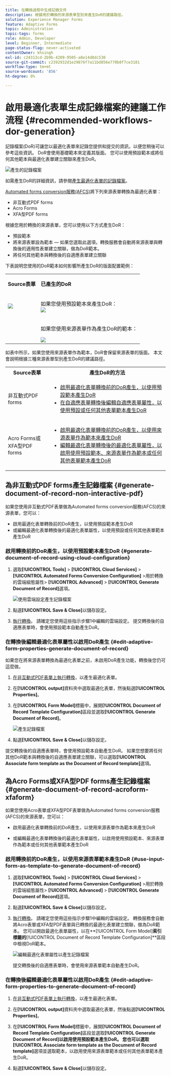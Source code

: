 ```yaml
---
title: 在轉換過程中生成記錄文件
description: 根據用於轉換的來源表單型別來產生DoR的建議路徑。
solution: Experience Manager Forms
feature: Adaptive Forms
topic: Administration
topic-tags: forms
role: Admin, Developer
level: Beginner, Intermediate
page-status-flag: never-activated
contentOwner: khsingh
exl-id: c24313cd-2b9b-4209-9505-a8e14d8dc530
source-git-commit: c2392932d1e29876f7a11bd856e770b8f7ce3181
workflow-type: tm+mt
source-wordcount: '856'
ht-degree: 0%

---
```


# 啟用最適化表單生成記錄檔案的建議工作流程 {#recommended-workflows-dor-generation}

記錄檔案(DoR)可讓您以最適化表單來記錄您提供和提交的資訊，以便您稍後可以參考這些資訊。
DoR會使用基礎範本來定義其版面。 您可以使用預設範本或將任何其他範本與最適化表單建立關聯來產生DoR。

![產生的記錄檔案](assets/document_of_record.gif)

如需產生DoR的詳細資訊，請參閱[產生最適化表單的記錄檔案](https://helpx.adobe.com/experience-manager/6-5/forms/using/generate-document-of-record-for-non-xfa-based-adaptive-forms.html)。

[Automated forms conversion服務(AFCS)](/help/using/introduction.md)將下列來源表單轉換為最適化表單：

* 非互動式PDF forms
* Acro Forms
* XFA型PDF forms

根據您用於轉換的來源表單，您可以使用以下方式產生DoR：

* 預設範本
* 將來源表單設為範本 — 如果您選取此選項，轉換服務會自動將來源表單與轉換後的適用性表單建立關聯，做為DoR範本。
* 將任何其他範本與轉換後的自適應表單建立關聯

下表說明您使用的DoR範本如何影響所產生DoR的版面配置範例：

<table> 
 <tbody>
 <tr>
  <td><p><strong>Source表單</strong></p></td>
  <td><p><strong>已產生的DoR</strong></p></td> 
   </tr>
  <tr>
   <td><img src="assets/source_xdp_updated.png"/></td>
   <td><p>如果您使用預設範本來產生DoR：</br><img src="assets/source_form_default_updated.png"/></td>
   </tr>
   <tr>
   <td></td>
   <td><p>如果您使用來源表單作為產生DoR的範本：</br></p><img src="assets/source_form_dor_updated.png"/></td>
   </tr>
  </tbody>
</table>

如表中所示，如果您使用來源表單作為範本，DoR會保留來源表單的版面。
本文會說明根據三種來源表單型別產生DoR的建議路徑。

<table> 
 <tbody> 
  <tr> 
   <th><strong>Source表單</strong></th> 
   <th><strong>產生DoR的方法</strong></th> 
  </tr> 
  <tr> 
   <td><p>非互動式PDF forms</p></td> 
   <td> 
    <ul> 
     <li><a href="#generate-document-of-record-using-cloud-configuration">啟用最適化表單轉換前的DoR產生，以使用預設範本產生DoR</a></li> 
     <li><a href="#edit-adaptive-form-properties-generate-document-of-record">在自適應表單轉換後編輯自適應表單屬性，以使用預設或任何其他表單範本產生DoR</a></li> 
    </ul> </td> 
  </tr>
  <tr> 
   <td><p>Acro Forms或XFA型PDF forms</p></td> 
   <td> 
    <ul> 
     <li><a href="#use-input-form-as-template-to-generate-document-of-record">啟用最適化表單轉換前的DoR產生，以使用來源表單作為範本來產生DoR</a></li> 
     <li><a href="#edit-adaptive-form-properties-to-generate-document-of-record">編輯最適化表單轉換後的最適化表單屬性，以啟用使用預設範本、來源表單作為範本或任何其他表單範本產生DoR</a></li> 
    </ul> </td> 
  </tr>    
 </tbody> 
</table>

## 為非互動式PDF forms產生記錄檔案 {#generate-document-of-record-non-interactive-pdf}

如果您使用非互動式PDF表單做為Automated forms conversion服務(AFCS)的來源表單，您可以：

* 啟用最適化表單轉換前的DoR產生，以使用預設範本產生DoR
* 或編輯最適化表單轉換後的最適化表單屬性，以使用預設或任何其他表單範本產生DoR

### 啟用轉換前的DoR產生，以使用預設範本產生DoR {#generate-document-of-record-using-cloud-configuration}

1. 選取&#x200B;**[!UICONTROL Tools]** > **[!UICONTROL Cloud Services]** > **[!UICONTROL Automated Forms Conversion Configuration]** >用於轉換的雲端組態屬性> **[!UICONTROL Advanced]** > **[!UICONTROL Generate Document of Record]**&#x200B;選項。

   ![使用雲端設定產生記錄檔案](assets/generate_dor_cloud_config.gif)

1. 點選&#x200B;**[!UICONTROL Save & Close]**&#x200B;以儲存設定。

1. [執行轉換](/help/using/convert-existing-forms-to-adaptive-forms.md)。 請確定您使用這些指示步驟1中編輯的雲端設定。
提交轉換後的自適應表單時，會使用預設範本自動產生DoR。

### 在轉換後編輯最適化表單屬性以啟用DoR產生 {#edit-adaptive-form-properties-generate-document-of-record}

如果您在將來源表單轉換為最適化表單之前，未啟用DoR產生功能，轉換後您仍可這麼做。

1. [在非互動式PDF表單上執行轉換](/help/using/convert-existing-forms-to-adaptive-forms.md)，以產生最適化表單。

1. 在&#x200B;**[!UICONTROL output]**&#x200B;資料夾中選取最適化表單，然後點選&#x200B;**[!UICONTROL Properties]**。

1. 在&#x200B;**[!UICONTROL Form Model]**&#x200B;標籤中，展開&#x200B;**[!UICONTROL Document of Record Template Configuration]**&#x200B;區段並選取&#x200B;**[!UICONTROL Generate Document of Record]**。

   ![產生記錄檔案](assets/generate_dor_af_properties.png)

1. 點選&#x200B;**[!UICONTROL Save & Close]**&#x200B;以儲存設定。

提交轉換後的自適應表單時，會使用預設範本自動產生DoR。 如果您想要將任何其他DoR範本與轉換後的自適應表單建立關聯，可以選取&#x200B;**[!UICONTROL Associate form template as the Document of Record template]**&#x200B;選項。

## 為Acro Forms或XFA型PDF forms產生記錄檔案 {#generate-document-of-record-acroform-xfaform}

如果您使用Acro表單或XFA型PDF表單做為Automated forms conversion服務(AFCS)的來源表單，您可以：

* 啟用最適化表單轉換前的DoR產生，以使用來源表單作為範本來產生DoR

* 或編輯最適化表單轉換後的最適化表單屬性，以啟用使用預設範本、來源表單作為範本或任何其他表單範本產生DoR

### 啟用轉換前的DoR產生，以使用來源表單範本產生DoR {#use-input-form-as-template-to-generate-document-of-record}

1. 選取&#x200B;**[!UICONTROL Tools]** > **[!UICONTROL Cloud Services]** > **[!UICONTROL Automated Forms Conversion Configuration]** >用於轉換的雲端組態屬性> **[!UICONTROL Advanced]** > **[!UICONTROL Generate Document of Record]**&#x200B;選項。

1. 點選&#x200B;**[!UICONTROL Save & Close]**&#x200B;以儲存設定。

1. [執行轉換](/help/using/convert-existing-forms-to-adaptive-forms.md)。 請確定您使用這些指示步驟1中編輯的雲端設定。
轉換服務會自動將Acro表單或XFA型PDF表單與已轉換的最適化表單建立關聯，做為DoR範本。
您可以開啟最適化表單屬性，以在**[!UICONTROL Form Model]**&#x200B;索引標籤的&#x200B;**[!UICONTROL Document of Record Template Configuration]**&#x200B;區段中檢視DoR範本。

   ![編輯最適化表單屬性以產生記錄檔案](assets/generate_dor_af_properties_xdp_acro.png)

   提交轉換後的自適應表單時，會使用來源表單範本自動產生DoR。

### 在轉換後編輯最適化表單屬性以啟用DoR產生 {#edit-adaptive-form-properties-to-generate-document-of-record}

1. [在非互動式PDF表單上執行轉換](/help/using/convert-existing-forms-to-adaptive-forms.md)，以產生最適化表單。

1. 在&#x200B;**[!UICONTROL output]**&#x200B;資料夾中選取最適化表單，然後點選&#x200B;**[!UICONTROL Properties]**。

1. 在&#x200B;**[!UICONTROL Form Model]**&#x200B;標籤中，展開&#x200B;**[!UICONTROL Document of Record Template Configuration]**&#x200B;區段並選取&#x200B;**[!UICONTROL Generate Document of Record]**以啟用使用預設範本產生DoR。
您也可以選取**[!UICONTROL Associate form template as the Document of Record template]**&#x200B;選項並選取範本，以啟用使用來源表單範本或任何其他表單範本產生DoR。

1. 點選&#x200B;**[!UICONTROL Save & Close]**&#x200B;以儲存設定。
